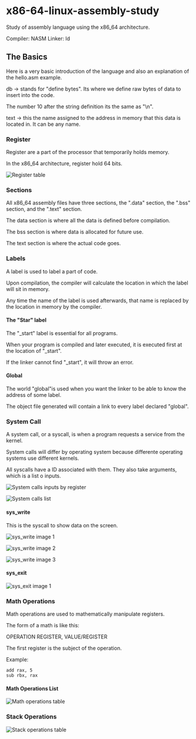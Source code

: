 # x86-64-linux-assembly-study
Study of assembly language using the x86_64 architecture.

Compiler: NASM
Linker: ld


## The Basics

Here is a very basic introduction of the language and also an explanation of the hello.asm example.

db -> stands for "define bytes". Its where we define raw bytes of data to insert into the code.

The number 10 after the string definition its the same as "\n". 

text -> this the name assigned to the address in memory that this data is located in. It can be any name.


### Register

Register are a part of the processor that temporarily holds memory.

In the x86_64 architecture, register hold 64 bits.

![Register table](images/register_table.png)

### Sections

All x86_64 assembly files have three sections, the ".data" section, the ".bss" section, and the ".text" section.

The data section is where all the data is defined before compilation.

The bss section is where data is allocated for future use.

The text section is where the actual code goes. 

### Labels

A label is used to label a part of code.

Upon compilation, the compiler will calculate the location in which the label will sit in memory.

Any time the name of the label is used afterwards, that name is replaced by the location in memory by the compiler. 

#### The "Star" label

The "_start" label is essential for all programs.

When your program is compiled and later executed, it is executed first at the location of "_start".

If the linker cannot find "_start", it will throw an error. 

#### Global

The world "global"is used when you want the linker to be able to know the address of some label.

The object file generated will contain a link to every label declared "global". 

### System Call

A system call, or a syscall, is when a program requests a service from the kernel.

System calls will differ by operating system because differente operating systems use different kernels.

All syscalls have a ID associated with them. They also take arguments, which is a list o inputs.

![System calls inputs by register](images/system_call_iputs_registers.png)

![System calls list](images/system_call_list.png)

#### sys_write

This is the syscall to show data on the screen.

![sys_write image 1](images/sys_write_1.png)

![sys_write image 2](images/sys_write_2.png)

![sys_write image 3](images/sys_write_3.png)

#### sys_exit

![sys_exit image 1](images/sys_exit_1.png)

### Math Operations

Math operations are used to mathematically manipulate registers.

The form of a math is like this:

OPERATION REGISTER, VALUE/REGISTER

The first register is the subject of the operation.

Example:

```
add rax, 5
sub rbx, rax

```

#### Math Operations List

![Math operations table](images/math_operations-table.png)


### Stack Operations

![Stack operations table](images/stack_operations_table.png)

